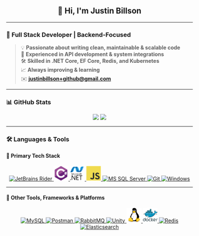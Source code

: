 <h2 align="center">  
    👋 Hi, I'm Justin Billson  
</h2>

---

### 🚀 Full Stack Developer | Backend-Focused  

> 💡 **Passionate about writing clean, maintainable & scalable code**  
> 🔗 **Experienced in API development & system integrations**  
> 🛠️ **Skilled in .NET Core, EF Core, Redis, and Kubernetes**  
> 📈 **Always improving & learning**  
> ✉️ **justinbillson+github@gmail.com**  

---

### 📊 GitHub Stats  

<p align="center">
    <img src="https://github-readme-stats.vercel.app/api?username=JBillson&include_all_commits=true&count_private=true&show_icons=true&theme=radical&hide_title=true&layout=compact&hide=prs" />
    <img src="https://github-readme-stats.vercel.app/api/top-langs/?username=JBillson&hide=hlsl,shaderlab,mask,glsl&langs_count=4&layout=compact&theme=radical" />
</p>

---

### 🛠️ Languages & Tools  

#### 🚀 **Primary Tech Stack**  

<p align="center">
    <a href="https://www.jetbrains.com/rider/" target="_blank" title="Jetbrains Rider">
        <img src="https://upload.wikimedia.org/wikipedia/commons/thumb/6/6e/JetBrains_Rider_Icon.svg/2048px-JetBrains_Rider_Icon.svg.png" alt="JetBrains Rider" width="40" height="40"/>
    </a>
    <a href="https://www.w3schools.com/cs/" target="_blank" title="C#">
        <img src="https://raw.githubusercontent.com/devicons/devicon/master/icons/csharp/csharp-original.svg" alt="C#" width="40" height="40"/> 
    </a> 
    <a href="https://dotnet.microsoft.com/" target="_blank" title=".NET">
        <img src="https://raw.githubusercontent.com/devicons/devicon/master/icons/dot-net/dot-net-original-wordmark.svg" alt=".NET" width="40" height="40"/>
    </a>
    <a href="https://developer.mozilla.org/en-US/docs/Web/JavaScript" target="_blank" title="JavaScript">
        <img src="https://raw.githubusercontent.com/devicons/devicon/master/icons/javascript/javascript-original.svg" alt="JavaScript" width="40" height="40"/>
    </a>
    <a href="https://www.microsoft.com/en-us/sql-server" target="_blank" title="MS SQL Server"> 
        <img src="https://www.svgrepo.com/show/303229/microsoft-sql-server-logo.svg" alt="MS SQL Server" width="40" height="40"/>
    </a> 
    <a href="https://git-scm.com/" target="_blank" title="Git">
        <img src="https://www.vectorlogo.zone/logos/git-scm/git-scm-icon.svg" alt="Git" width="40" height="40"/>
    </a>
    <a href="https://www.microsoft.com/en-us/windows?r=1" target="_blank" title="Windows">
        <img src="https://img.icons8.com/?size=512&id=TuXN3JNUBGOT&format=png" alt="Windows" width="40" height="40"/>
    </a>
</p>

---

#### 🔧 **Other Tools, Frameworks & Platforms**  

<p align="center">
    <a href="https://www.mysql.com/" target="_blank" title="MySQL"> 
        <img src="https://cdn.freebiesupply.com/logos/large/2x/mysql-1-logo-png-transparent.png" alt="MySQL" width="40" height="40"/>
    </a> 
    <a href="https://postman.com" target="_blank" title="Postman">
        <img src="https://www.vectorlogo.zone/logos/getpostman/getpostman-icon.svg" alt="Postman" width="40" height="40"/>
    </a>
    <a href="https://www.rabbitmq.com" target="_blank" title="RabbitMQ">
        <img src="https://www.vectorlogo.zone/logos/rabbitmq/rabbitmq-icon.svg" alt="RabbitMQ" width="40" height="40"/>
    </a>
    <a href="https://unity.com/" target="_blank" title="Unity3D">
        <img src="https://www.vectorlogo.zone/logos/unity3d/unity3d-icon.svg" alt="Unity" width="40" height="40"/>
    </a>
    <a href="https://www.linux.org/" target="_blank" title="Linux">
        <img src="https://raw.githubusercontent.com/devicons/devicon/master/icons/linux/linux-original.svg" alt="Linux" width="40" height="40"/>
    </a>
    <a href="https://www.docker.com/" target="_blank" title="Docker"> 
        <img src="https://raw.githubusercontent.com/devicons/devicon/master/icons/docker/docker-original-wordmark.svg" alt="Docker" width="40" height="40"/>
    </a>
    <a href="https://redis.io/" target="_blank" title="Redis">
        <img src="https://cdn.worldvectorlogo.com/logos/redis.svg" alt="Redis" width="40" height="40"/>
    </a>
    <a href="https://www.elastic.co/elasticsearch" target="_blank" title="Elasticsearch">
        <img src="https://cdn.worldvectorlogo.com/logos/elasticsearch.svg" alt="Elasticsearch" width="40" height="40"/>
    </a>
</p>
